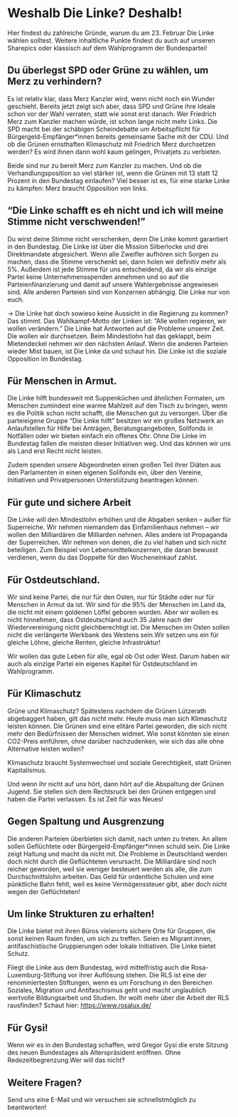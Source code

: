 # Weshalb Die Linke? Deshalb!

Hier findest du zahlreiche Gründe, warum du am 23. Februar Die Linke wählen solltest. Weitere inhaltliche Punkte findest du auch auf unseren Sharepics oder klassisch auf dem Wahlprogramm der Bundespartei!

## Du überlegst SPD oder Grüne zu wählen, um Merz zu verhindern?

Es ist relativ klar, dass Merz Kanzler wird, wenn nicht noch ein Wunder geschieht. Bereits jetzt zeigt sich aber, dass SPD und Grüne ihre Ideale schon vor der Wahl verraten, statt wie sonst erst danach. Wer Friedrich Merz zum Kanzler machen würde, ist schon lange nicht mehr Links.
Die SPD macht bei der schäbigen Scheindebatte um Arbeitspflicht für Bürgergeld-Empfänger*innen bereits gemeinsame Sache mit der CDU. Und ob die Grünen ernsthaften Klimaschutz mit Friedrich Merz durchsetzen werden? Es wird ihnen dann wohl kaum gelingen, Privatjets zu verbieten.

Beide sind nur zu bereit Merz zum Kanzler zu machen. Und ob die Verhandlungsposition so viel stärker ist, wenn die Grünen mit 13 statt 12 Prozent in den Bundestag einlaufen?
Viel besser ist es, für eine starke Linke zu kämpfen: Merz braucht Opposition von links.

## “Die Linke schafft es eh nicht und ich will meine Stimme nicht verschwenden!”

Du wirst deine Stimme nicht verschenken, denn Die Linke kommt garantiert in den Bundestag. Die Linke ist über die Mission Silberlocke und drei Direktmandate abgesichert. Wenn alle Zweifler aufhören sich Sorgen zu machen, dass die Stimme verschenkt sei, dann holen wir definitiv mehr als 5%. Außerdem ist jede Stimme für uns entscheidend, da wir als einzige Partei keine Unternehmensspenden annehmen und so auf die Parteienfinanzierung und damit auf unsere Wahlergebnisse angewiesen sind. Alle anderen Parteien sind von Konzernen abhängig. Die Linke nur von euch.

-> Die Linke hat doch sowieso keine Aussicht in die Regierung zu kommen?
Das stimmt. Das Wahlkampf-Motto der Linken ist: “Alle wollen regieren, wir wollen verändern.” Die Linke hat Antworten auf die Probleme unserer Zeit. Die wollen wir durchsetzen. Beim Mindestlohn hat das geklappt, beim Mietendeckel nehmen wir den nächsten Anlauf. Wenn die anderen Parteien wieder Mist bauen, ist Die Linke da und schaut hin. Die Linke ist die soziale Opposition im Bundestag.

## Für Menschen in Armut.

Die Linke hilft bundesweit mit Suppenküchen und ähnlichen Formaten, um Menschen zumindest eine warme Mahlzeit auf den Tisch zu bringen, wenn es die Politik schon nicht schafft, die Menschen gut zu versorgen.
Über die parteieigene Gruppe “Die Linke hilft” besitzen wir ein großes Netzwerk an Anlaufstellen für Hilfe bei Anträgen, Beratungsangeboten, Solifonds in Notfällen oder wir bieten einfach ein offenes Ohr. Ohne Die Linke im Bundestag fallen die meisten dieser Initiativen weg. Und das können wir uns als Land erst Recht nicht leisten.

Zudem spenden unsere Abgeordneten einen großen Teil ihrer Diäten aus den Parlamenten in einen eigenen Solifonds ein, über den Vereine, Initiativen und Privatpersonen Unterstützung beantragen können.

## Für gute und sichere Arbeit

Die Linke will den Mindestlohn erhöhen und die Abgaben senken – außer für Superreiche. Wir nehmen niemandem das Einfamilienhaus nehmen – wir wollen den Milliardären die Milliarden nehmen. Alles andere ist Propaganda der Superreichen. Wir nehmen von denen, die zu viel haben und sich nicht beteiligen. Zum Beispiel von Lebensmittelkonzernen, die daran bewusst verdienen, wenn du das Doppelte für den Wocheneinkauf zahlst.

## Für Ostdeutschland.

Wir sind keine Partei, die nur für den Osten, nur für Städte oder nur für Menschen in Armut da ist. Wir sind für die 95% der Menschen im Land da, die nicht mit einem goldenen Löffel geboren wurden. Aber wir wollen es nicht hinnehmen, dass Ostdeutschland auch 35 Jahre nach der Wiedervereinigung nicht gleichberechtigt ist. Die Menschen im Osten sollen nicht die verlängerte Werkbank des Westens sein.Wir setzen uns ein für gleiche Löhne, gleiche Renten, gleiche Infrastruktur!

Wir wollen das gute Leben für alle, egal ob Ost oder West. Darum haben wir auch als einzige Partei ein eigenes Kapitel für Ostdeutschland im Wahlprogramm.

## Für Klimaschutz

Grüne und Klimaschutz? Spätestens nachdem die Grünen Lützerath abgebaggert haben, gilt das nicht mehr. Heute muss man sich Klimaschutz leisten können. Die Grünen sind eine elitäre Partei geworden, die sich nicht mehr den Bedürfnissen der Menschen widmet. Wie sonst könnten sie einen CO2-Preis einführen, ohne darüber nachzudenken, wie sich das alle ohne Alternative leisten wollen?

Klimaschutz braucht Systemwechsel und soziale Gerechtigkeit, statt Grünen Kapitalismus.

Und wenn ihr nicht auf uns hört, dann hört auf die Abspaltung der Grünen Jugend. Sie stellen sich dem Rechtsruck bei den Grünen entgegen und haben die Partei verlassen. Es ist Zeit für was Neues!

## Gegen Spaltung und Ausgrenzung

Die anderen Parteien überbieten sich damit, nach unten zu treten. An allem sollen Geflüchtete oder Bürgergeld-Empfänger*innen schuld sein. Die Linke zeigt Haltung und macht da nicht mit. Die Probleme in Deutschland werden doch nicht durch die Geflüchteten verursacht. Die Milliardäre sind noch reicher geworden, weil sie weniger besteuert werden als alle, die zum Durchschnittslohn arbeiten. Das Geld für ordentliche Schulen und eine pünktliche Bahn fehlt, weil es keine Vermögenssteuer gibt, aber doch nicht wegen der Geflüchteten!

## Um linke Strukturen zu erhalten!

Die Linke bietet mit ihren Büros vielerorts sichere Orte für Gruppen, die sonst keinen Raum finden, um sich zu treffen. Seien es Migrant:innen, antifaschistische Gruppierungen oder lokale Initiativen. Die Linke bietet Schutz.

Fliegt die Linke aus dem Bundestag, wird mittelfristig auch die Rosa-Luxemburg-Stiftung vor ihrer Auflösung stehen. Die RLS ist eine der renommiertesten Stiftungen, wenn es um Forschung in den Bereichen Soziales, Migration und Antifaschismus geht und macht unglaublich wertvolle Bildungsarbeit und Studien. Ihr wollt mehr über die Arbeit der RLS rausfinden? Schaut hier: <https://www.rosalux.de/>

## Für Gysi!

Wenn wir es in den Bundestag schaffen, wird Gregor Gysi die erste Sitzung des neuen Bundestages als Alterspräsident eröffnen. Ohne Redezeitbegrenzung.Wer will das nicht?

## Weitere Fragen?

Send uns eine E-Mail und wir versuchen sie schnellstmöglich zu beantworten!
